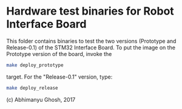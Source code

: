 # Hardware test binaries for Robot Interface Board

This folder contains binaries to test the two versions (Prototype and 
Release-0.1) of the STM32 Interface Board. To put the image on the 
Prototype version of the board, invoke the

```bash
make deploy_prototype
```

target. For the "Release-0.1" version, type:

```bash
make deploy_release
```

(c) Abhimanyu Ghosh, 2017

